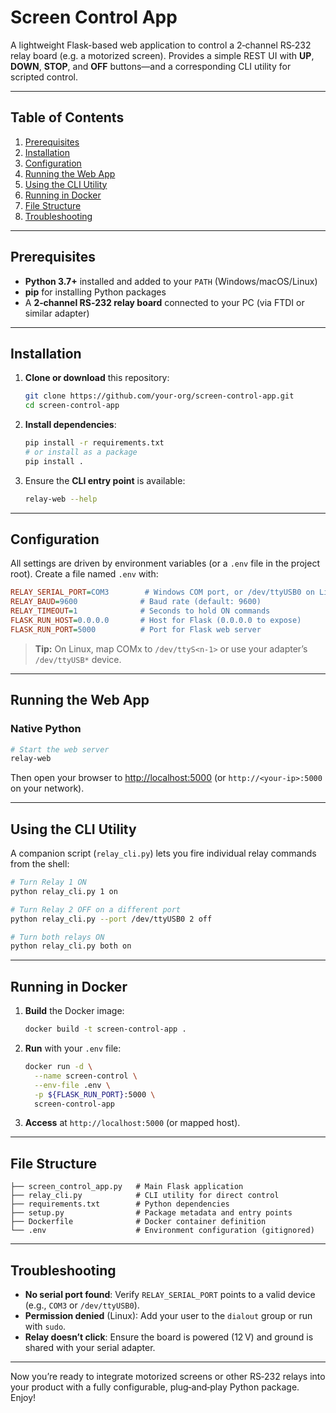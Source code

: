# Screen Control App

A lightweight Flask-based web application to control a 2‑channel RS‑232 relay board (e.g. a motorized screen). Provides a simple REST UI with **UP**, **DOWN**, **STOP**, and **OFF** buttons—and a corresponding CLI utility for scripted control.

---

## Table of Contents

1. [Prerequisites](#prerequisites)
2. [Installation](#installation)
3. [Configuration](#configuration)
4. [Running the Web App](#running-the-web-app)
5. [Using the CLI Utility](#using-the-cli-utility)
6. [Running in Docker](#running-in-docker)
7. [File Structure](#file-structure)
8. [Troubleshooting](#troubleshooting)

---

## Prerequisites

* **Python 3.7+** installed and added to your `PATH` (Windows/macOS/Linux)
* **pip** for installing Python packages
* A **2‑channel RS‑232 relay board** connected to your PC (via FTDI or similar adapter)

---

## Installation

1. **Clone or download** this repository:

   ```bash
   git clone https://github.com/your-org/screen-control-app.git
   cd screen-control-app
   ```
2. **Install dependencies**:

   ```bash
   pip install -r requirements.txt
   # or install as a package
   pip install .
   ```
3. Ensure the **CLI entry point** is available:

   ```bash
   relay-web --help
   ```

---

## Configuration

All settings are driven by environment variables (or a `.env` file in the project root). Create a file named `.env` with:

```ini
RELAY_SERIAL_PORT=COM3        # Windows COM port, or /dev/ttyUSB0 on Linux
RELAY_BAUD=9600              # Baud rate (default: 9600)
RELAY_TIMEOUT=1              # Seconds to hold ON commands
FLASK_RUN_HOST=0.0.0.0       # Host for Flask (0.0.0.0 to expose)
FLASK_RUN_PORT=5000          # Port for Flask web server
```

> **Tip:** On Linux, map COMx to `/dev/ttyS<n-1>` or use your adapter’s `/dev/ttyUSB*` device.

---

## Running the Web App

### Native Python

```bash
# Start the web server
relay-web
```

Then open your browser to [http://localhost:5000](http://localhost:5000) (or `http://<your-ip>:5000` on your network).

---

## Using the CLI Utility

A companion script (`relay_cli.py`) lets you fire individual relay commands from the shell:

```bash
# Turn Relay 1 ON
python relay_cli.py 1 on

# Turn Relay 2 OFF on a different port
python relay_cli.py --port /dev/ttyUSB0 2 off

# Turn both relays ON
python relay_cli.py both on
```

---

## Running in Docker

1. **Build** the Docker image:

   ```bash
   docker build -t screen-control-app .
   ```
2. **Run** with your `.env` file:

   ```bash
   docker run -d \
     --name screen-control \
     --env-file .env \
     -p ${FLASK_RUN_PORT}:5000 \
     screen-control-app
   ```
3. **Access** at `http://localhost:5000` (or mapped host).

---

## File Structure

```
├── screen_control_app.py   # Main Flask application
├── relay_cli.py            # CLI utility for direct control
├── requirements.txt        # Python dependencies
├── setup.py                # Package metadata and entry points
├── Dockerfile              # Docker container definition
└── .env                    # Environment configuration (gitignored)
```

---

## Troubleshooting

* **No serial port found**: Verify `RELAY_SERIAL_PORT` points to a valid device (e.g., `COM3` or `/dev/ttyUSB0`).
* **Permission denied** (Linux): Add your user to the `dialout` group or run with `sudo`.
* **Relay doesn’t click**: Ensure the board is powered (12 V) and ground is shared with your serial adapter.

---

Now you’re ready to integrate motorized screens or other RS‑232 relays into your product with a fully configurable, plug‑and‑play Python package. Enjoy!
